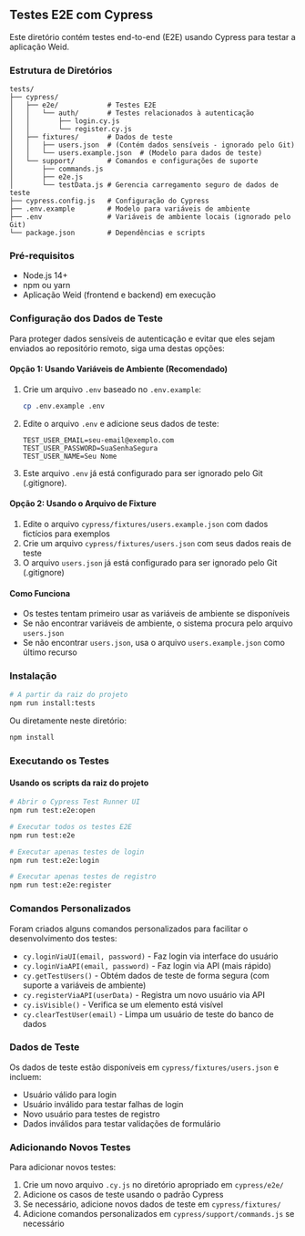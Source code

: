 ## Testes E2E com Cypress

Este diretório contém testes end-to-end (E2E) usando Cypress para testar a aplicação Weid.

### Estrutura de Diretórios

```
tests/
├── cypress/
│   ├── e2e/            # Testes E2E
│   │   └── auth/       # Testes relacionados à autenticação
│   │       ├── login.cy.js
│   │       └── register.cy.js
│   ├── fixtures/       # Dados de teste
│   │   ├── users.json  # (Contém dados sensíveis - ignorado pelo Git)
│   │   └── users.example.json  # (Modelo para dados de teste)
│   └── support/        # Comandos e configurações de suporte
│       ├── commands.js
│       ├── e2e.js
│       └── testData.js # Gerencia carregamento seguro de dados de teste
├── cypress.config.js   # Configuração do Cypress
├── .env.example        # Modelo para variáveis de ambiente
├── .env                # Variáveis de ambiente locais (ignorado pelo Git)
└── package.json        # Dependências e scripts
```

### Pré-requisitos

- Node.js 14+
- npm ou yarn
- Aplicação Weid (frontend e backend) em execução

### Configuração dos Dados de Teste

Para proteger dados sensíveis de autenticação e evitar que eles sejam enviados ao repositório remoto, siga uma destas opções:

#### Opção 1: Usando Variáveis de Ambiente (Recomendado)

1. Crie um arquivo `.env` baseado no `.env.example`:
   ```bash
   cp .env.example .env
   ```

2. Edite o arquivo `.env` e adicione seus dados de teste:
   ```
   TEST_USER_EMAIL=seu-email@exemplo.com
   TEST_USER_PASSWORD=SuaSenhaSegura
   TEST_USER_NAME=Seu Nome
   ```

3. Este arquivo `.env` já está configurado para ser ignorado pelo Git (.gitignore).

#### Opção 2: Usando o Arquivo de Fixture

1. Edite o arquivo `cypress/fixtures/users.example.json` com dados fictícios para exemplos
2. Crie um arquivo `cypress/fixtures/users.json` com seus dados reais de teste
3. O arquivo `users.json` já está configurado para ser ignorado pelo Git (.gitignore)

#### Como Funciona

- Os testes tentam primeiro usar as variáveis de ambiente se disponíveis
- Se não encontrar variáveis de ambiente, o sistema procura pelo arquivo `users.json`
- Se não encontrar `users.json`, usa o arquivo `users.example.json` como último recurso

### Instalação

```bash
# A partir da raiz do projeto
npm run install:tests
```

Ou diretamente neste diretório:

```bash
npm install
```

### Executando os Testes

#### Usando os scripts da raiz do projeto

```bash
# Abrir o Cypress Test Runner UI
npm run test:e2e:open

# Executar todos os testes E2E
npm run test:e2e

# Executar apenas testes de login
npm run test:e2e:login

# Executar apenas testes de registro
npm run test:e2e:register
```

### Comandos Personalizados

Foram criados alguns comandos personalizados para facilitar o desenvolvimento dos testes:

- `cy.loginViaUI(email, password)` - Faz login via interface do usuário
- `cy.loginViaAPI(email, password)` - Faz login via API (mais rápido)
- `cy.getTestUsers()` - Obtém dados de teste de forma segura (com suporte a variáveis de ambiente)
- `cy.registerViaAPI(userData)` - Registra um novo usuário via API
- `cy.isVisible()` - Verifica se um elemento está visível
- `cy.clearTestUser(email)` - Limpa um usuário de teste do banco de dados

### Dados de Teste

Os dados de teste estão disponíveis em `cypress/fixtures/users.json` e incluem:

- Usuário válido para login
- Usuário inválido para testar falhas de login
- Novo usuário para testes de registro
- Dados inválidos para testar validações de formulário

### Adicionando Novos Testes

Para adicionar novos testes:

1. Crie um novo arquivo `.cy.js` no diretório apropriado em `cypress/e2e/`
2. Adicione os casos de teste usando o padrão Cypress
3. Se necessário, adicione novos dados de teste em `cypress/fixtures/`
4. Adicione comandos personalizados em `cypress/support/commands.js` se necessário